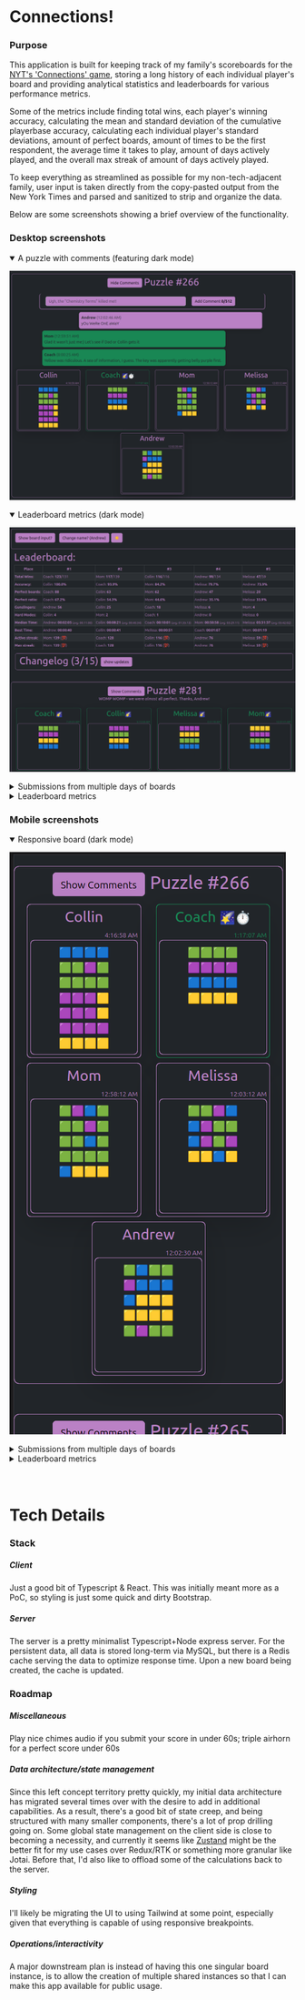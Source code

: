 # Connections!

### Purpose

This application is built for keeping track of my family's scoreboards for the [NYT's 'Connections' game](https://www.nytimes.com/games/connections), storing a long history of each individual player's board and providing analytical statistics and leaderboards for various performance metrics.

Some of the metrics include finding total wins, each player's winning accuracy, calculating the mean and standard deviation of the cumulative playerbase accuracy, calculating each individual player's standard deviations, amount of perfect boards, amount of times to be the first respondent, the average time it takes to play, amount of days actively played, and the overall max streak of amount of days actively played.

To keep everything as streamlined as possible for my non-tech-adjacent family, user input is taken directly from the copy-pasted output from the New York Times and parsed and sanitized to strip and organize the data.

Below are some screenshots showing a brief overview of the functionality.

### Desktop screenshots

<details open>
  <summary>A puzzle with comments (featuring dark mode)</summary>

![](./media/Dark_Wide_Puzzle_With_Comments.png)

</details>

<details open>
  <summary>Leaderboard metrics (dark mode)</summary>

![](./media/Dark_Wide_Leaderboard.png)

</details>

<details>
<summary>Submissions from multiple days of boards</summary>

![Submissions of two days of boards in a roughly widescreen aspect ratio](./media/Boards_Wide.png "Widescreen Board Submissions")

</details>

<details>
<summary>Leaderboard metrics</summary>

![A leaderboard in a roughly widescreen aspect ratio keeping track of various scores and metrics](./media/Leaderboard_Wide.png "Widescreen Leaderboard")

</details>

### Mobile screenshots

<details open>
  <summary>Responsive board (dark mode)</summary>

![](./media/Dark_Responsive.png)

</details>

<details>
<summary>Submissions from multiple days of boards</summary>

![Submissions of two days of boards in a roughly portrait aspect ratio](./media/Boards_Responsive.png "Mobile/Responsive Board Submissions")

</details>

<details>
<summary>Leaderboard metrics</summary>

![A leaderboard in a roughly portrait aspect ratio keeping track of various scores and metrics](./media/Leaderboard_Responsive.png "Responsive Leaderboard")

</details>

<br />
<br />

# Tech Details

### Stack

##### Client

Just a good bit of Typescript & React. This was initially meant more as a PoC, so styling is just some quick and dirty Bootstrap.

##### Server

The server is a pretty minimalist Typescript+Node express server. For the persistent data, all data is stored long-term via MySQL, but there is a Redis cache serving the data to optimize response time. Upon a new board being created, the cache is updated.

### Roadmap

##### Miscellaneous

Play nice chimes audio if you submit your score in under 60s; triple airhorn for a perfect score under 60s

##### Data architecture/state management

Since this left concept territory pretty quickly, my initial data architecture has migrated several times over with the desire to add in additional capabilities. As a result, there's a good bit of state creep, and being structured with many smaller components, there's a lot of prop drilling going on. Some global state management on the client side is close to becoming a necessity, and currently it seems like [Zustand](https://zustand-demo.pmnd.rs/) might be the better fit for my use cases over Redux/RTK or something more granular like Jotai. Before that, I'd also like to offload some of the calculations back to the server.

##### Styling

I'll likely be migrating the UI to using Tailwind at some point, especially given that everything is capable of using responsive breakpoints.

##### Operations/interactivity

A major downstream plan is instead of having this one singular board instance, is to allow the creation of multiple shared instances so that I can make this app available for public usage.
